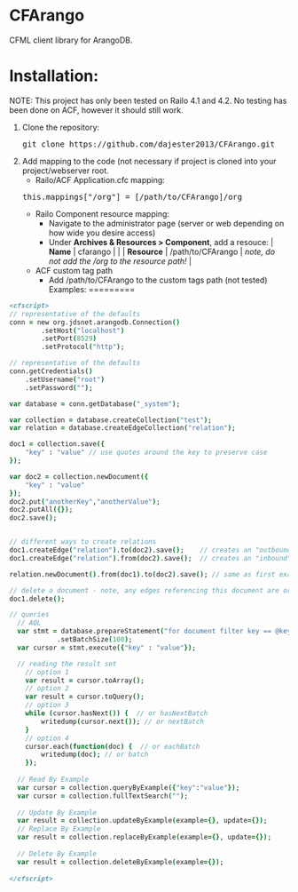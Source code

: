 CFArango
========

CFML client library for ArangoDB.

Installation:
=============

NOTE: This project has only been tested on Railo 4.1 and 4.2.  No testing has been done on ACF, however it should still work.

1. Clone the repository: 
    <pre>git clone https://github.com/dajester2013/CFArango.git</pre>
2. Add mapping to the code (not necessary if project is cloned into your project/webserver root.
    * Railo/ACF Application.cfc mapping:
    <pre>this.mappings["/org"] = [/path/to/CFArango]/org</pre>
    * Railo Component resource mapping:
        * Navigate to the administrator page (server or web depending on how wide you desire access)
        * Under **Archives & Resources > Component**, add a resouce:
        | **Name** | cfarango | |
        | **Resource** | /path/to/CFArango | *note, do not add the /org to the resource path!* |
    * ACF custom tag path
        * Add /path/to/CFArango to the custom tags path (not tested)
Examples:
=========

```cfml
<cfscript>
// representative of the defaults
conn = new org.jdsnet.arangodb.Connection()
		.setHost("localhost")
		.setPort(8529)
		.setProtocol("http");

// representative of the defaults
conn.getCredentials()
	.setUsername("root")
	.setPassword("");

var database = conn.getDatabase("_system");

var collection = database.createCollection("test");
var relation = database.createEdgeCollection("relation");

doc1 = collection.save({
	"key" : "value" // use quotes around the key to preserve case
});

var doc2 = collection.newDocument({
	"key" : "value"
});
doc2.put("anotherKey","anotherValue");
doc2.putAll({});
doc2.save();


// different ways to create relations
doc1.createEdge("relation").to(doc2).save();	// creates an "outbound" relation from doc1 to doc2
doc1.createEdge("relation").from(doc2).save();	// creates an "inbound" relation from doc2 to doc1

relation.newDocument().from(doc1).to(doc2).save(); // same as first example of creating an edge.

// delete a document - note, any edges referencing this document are orphaned currently
doc1.delete();

// queries
  // AQL
  var stmt = database.prepareStatement("for document filter key == @key in collection return document")
            .setBatchSize(100);
  var cursor = stmt.execute({"key" : "value"});

  // reading the result set
    // option 1
    var result = cursor.toArray();
    // option 2
    var result = cursor.toQuery();
    // option 3
    while (cursor.hasNext()) {  // or hasNextBatch
        writedump(cursor.next()); // or nextBatch
    }
    // option 4
    cursor.each(function(doc) {  // or eachBatch
        writedump(doc); // or batch
    });
    
  // Read By Example
  var cursor = collection.queryByExample({"key":"value"});
  var cursor = collection.fullTextSearch("");
  
  // Update By Example
  var result = collection.updateByExample(example={}, update={});
  // Replace By Example
  var result = collection.replaceByExample(example={}, update={});
  
  // Delete By Example
  var result = collection.deleteByExample(example={});
  
</cfscript>
```
